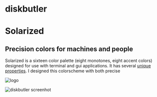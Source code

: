 # diskbutler

Solarized
=========

## Precision colors for machines and people

Solarized is a sixteen color palette (eight monotones, eight accent colors)
designed for use with terminal and gui applications. It has several [unique
properties](#features). I designed this colorscheme with both precise

![logo](https://github.com/ognif/diskbutler/img/diskbutler.png)

![diskbutler screenhot](https://github.com/ognif/diskbutler/img/ui.png)
